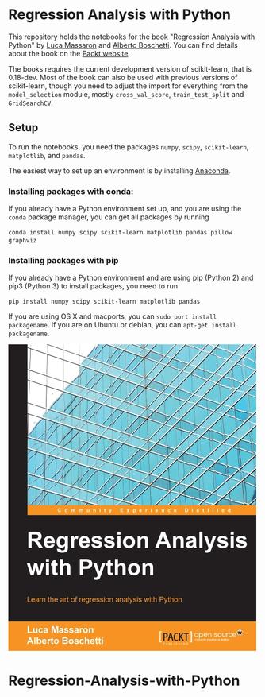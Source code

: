 # Regression Analysis with Python

This repository holds the notebooks for the book "Regression Analysis with Python"
by [Luca Massaron](https://www.linkedin.com/in/lmassaron) and  [Alberto Boschetti](https://www.linkedin.com/in/alberto-boschetti-a050b55). You can find details about the book on the  [Packt website](https://www.packtpub.com/big-data-and-business-intelligence/regression-analysis-python).

The books requires the current development version of scikit-learn, that is
0.18-dev.  Most of the book can also be used with previous versions of
scikit-learn, though you need to adjust the import for everything from the
``model_selection`` module, mostly ``cross_val_score``, ``train_test_split`` and ``GridSearchCV``.


## Setup

To run the notebooks, you need the packages ``numpy``, ``scipy``, ``scikit-learn``, ``matplotlib``, and ``pandas``.

The easiest way to set up an environment is by installing [Anaconda](https://www.continuum.io/downloads).

### Installing packages with conda:
If you already have a Python environment set up, and you are using the ``conda`` package manager, you can get all packages by running

    conda install numpy scipy scikit-learn matplotlib pandas pillow graphviz

    
### Installing packages with pip


If you already have a Python environment and are using pip (Python 2) and pip3 (Python 3) to install packages, you need to run

    pip install numpy scipy scikit-learn matplotlib pandas

If you are using OS X and macports, you can ``sudo port install packagename``. If you are on Ubuntu or debian, you can ``apt-get install packagename``.

![cover](cover.jpg)
# Regression-Analysis-with-Python
